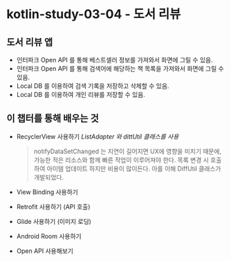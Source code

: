 # kotlin-study-03-04 - 도서 리뷰

## 도서 리뷰 앱

* 인터파크 Open API 를 통해 베스트셀러 정보를 가져와서 화면에 그릴 수 있음.
* 인터파크 Open API 를 통해 검색어에 해당하는 책 목록을 가져와서 화면에 그릴 수 있음.
* Local DB 를 이용하여 검색 기록을 저장하고 삭제할 수 있음.
* Local DB 를 이용하여 개인 리뷰를 저장할 수 있음.

## 이 챕터를 통해 배우는 것

* RecyclerView 사용하기
    *ListAdapter 와 dittUtil 클래스를 사용*
    > notifyDataSetChanged 는 지연이 길어지면 UX에 영향을 미치기 때문에, 가능한 적은 리소스와 함께 빠른 작업이 이루어져야 한다.
      목록 변경 시 호출하여 아이템 업데이트 하지만 비용이 많이든다.
      아를 이해 DiffUtil 클래스가 개발되었다.


* View Binding 사용하기
* Retrofit 사용하기 (API 호출)
* Glide 사용하기 (이미지 로딩)
* Android Room 사용하기
* Open API 사용해보기


